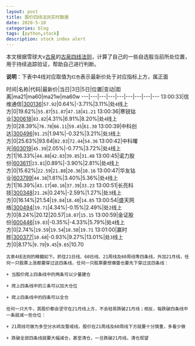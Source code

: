 ```yaml
---
layout: post
title: 股价四线法则实时数据
date: 2020-5-10
categories: blog
tags: [python,stock]
description: stock index alert
---
```



本文根据雪球大v[古泉](https://xueqiu.com/u/7148646888)的[古泉四线法则](https://xueqiu.com/7148646888/130498192)，计算了自己的一些自选股当前所处位置，用于持续追踪验证，帮助自己进行判断。

**说明**：下表中4线对应取值为`红色`表示最新价处于对应指标上方，属正面

时间|名称|代码|最新价|当日|3日|5日|位置|变动|距离|ma21|ma60|ma21w|ma60w
---|---|---|---|---|---|---|---|---
13:00:33|信维通信|[300136](https://xueqiu.com/S/SZ300136)|`57.92`|0.64%|-3.71%|3.11%|处`4`线上方|0|19.62%|`55.87`|`51.87`|`47.18`|`41.21`
13:00:36|寒锐钴业|[300618](https://xueqiu.com/S/SZ300618)|`83.82`|4.31%|6.91%|8.20%|处`4`线上方|0|28.39%|`76.78`|`66.11`|`59.45`|`61.30`
13:00:39|中科创达|[300496](https://xueqiu.com/S/SZ300496)|`91.25`|1.94%|-0.32%|3.21%|处`3`线上方|0|25.63%|93.64|`82.03`|`72.44`|`54.36`
13:00:42|中科曙光|[603019](https://xueqiu.com/S/SH603019)|`45.39`|2.05%|-0.77%|3.72%|处`4`线上方|1|16.33%|`44.88`|`42.83`|`39.85`|`31.48`
13:00:45|诺力股份|[603611](https://xueqiu.com/S/SH603611)|`23.81`|0.89%|-3.90%|2.81%|处`4`线上方|0|15.62%|`22.59`|`21.88`|`20.36`|`18.16`
13:00:47|华友钴业|[603799](https://xueqiu.com/S/SH603799)|`44.38`|1.81%|3.40%|5.36%|处`4`线上方|1|16.39%|`43.17`|`40.16`|`37.39`|`33.23`
13:00:51|长亮科技|[300348](https://xueqiu.com/S/SZ300348)|`21.26`|0.24%|-2.59%|1.27%|处`3`线上方|0|16.14%|21.54|`19.84`|`18.40`|`14.85`
13:00:54|盛天网络|[300494](https://xueqiu.com/S/SZ300494)|`19.71`|4.34%|-0.15%|2.49%|处`2`线上方|0|8.24%|20.12|20.57|`18.07`|`15.15`
13:00:59|金证股份|[600446](https://xueqiu.com/S/SH600446)|`19.83`|-0.35%|-4.33%|5.79%|处`4`线上方|0|2.74%|`19.59`|`19.54`|`18.50`|`19.71`
13:01:00|赢时胜|[300377](https://xueqiu.com/S/SZ300377)|`10.68`|-0.93%|9.27%|13.01%|处`3`线上方|0|8.17%|`9.79`|`9.45`|`9.65`|10.70

```
古泉4线法则的精髓如下。抓住21日线、60日线、21周线及60周线等四条线，外加21月线，任何一只股票上涨都要穿过这四条线，任何一只股票要想爆雷也要先下穿过这四条线：

+ 当股价爬上四条线中的两条可以少量建仓

+ 爬上四条线中的三条可以加大仓位

+ 爬上四条线中的四条可以全仓

任何一只大牛，其股价都会坚守在21月线上方，不会轻易跌破21月线；相反，每跌破四条线中一条就减一些仓位：

+ 21周线可做为多空分水岭及警戒线，股价在21周线及60周线下方就要十分慎重，多看少做

+ 跌破全部四条线就要大幅减仓，甚至清仓，一旦跌破21月线，清仓观望
```